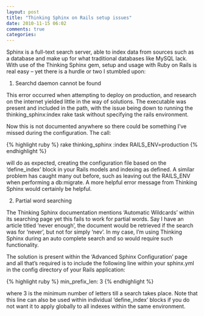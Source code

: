 ```yaml
---
layout: post
title: "Thinking Sphinx on Rails setup issues"
date: 2010-11-15 06:02
comments: true
categories:
---
```

Sphinx is a full-text search server, able to index data from sources such as a database and make up for what traditional databases like MySQL lack. With use of the Thinking Sphinx gem, setup and usage with Ruby on Rails is real easy – yet there is a hurdle or two I stumbled upon:

1) Searchd daemon cannot be found

This error occurred when attempting to deploy on production, and research on the internet yielded little in the way of solutions. The executable was present and included in the path, with the issue being down to running the thinking_sphinx:index rake task without specifying the rails environment.

Now this is not documented anywhere so there could be something I’ve missed during the configuration. The call:

{% highlight ruby %}
  rake thinking_sphinx :index RAILS_ENV=production
{% endhighlight %}


will do as expected, creating the configuration file based on the ‘define_index’ block in your Rails models and indexing as defined. A similar problem has caught many out before, such as leaving out the RAILS_ENV when performing a db:migrate. A more helpful error message from Thinking Sphinx would certainly be helpful.

2) Partial word searching

The Thinking Sphinx documentation mentions ‘Automatic Wildcards’ within its searching page yet this fails to work for partial words. Say I have an article titled ‘never enough’, the document would be retrieved if the search was for ‘never’, but not for simply ‘nev’. In my case, I’m using Thinking Sphinx during an auto complete search and so would require such functionality.

The solution is present within the ‘Advanced Sphinx Configuration’ page and all that’s required is to include the following line within your sphinx.yml in the config directory of your Rails application:

{% highlight ruby %}
min_prefix_len: 3
{% endhighlight %}

where 3 is the minimum number of letters till a search takes place. Note that this line can also be used within individual ‘define_index’ blocks if you do not want it to apply globally to all indexes within the same environment.
